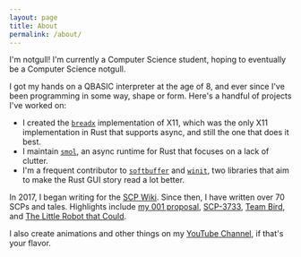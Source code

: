 ```yaml
---
layout: page
title: About
permalink: /about/
---
```


I'm notgull! I'm currently a Computer Science student, hoping to eventually be a Computer Science notgull. 

I got my hands on a QBASIC interpreter at the age of 8, and ever since I've been
programming in some way, shape or form. Here's a handful of projects I've worked on:

- I created the [`breadx`](https://github.com/bread-graphics/breadx) implementation of X11, which was the only X11 implementation in Rust that supports async, and still the one that does it best.
- I maintain [`smol`](https://github.com/smol-rs/smol), an async runtime for Rust that focuses on a lack of clutter.
- I'm a frequent contributor to [`softbuffer`](https://github.com/rust-windowing/softbuffer) and [`winit`](https://github.com/rust-windowing/winit), two libraries that aim to make the Rust GUI story read a lot better.

In 2017, I began writing for the [SCP Wiki](https://scp-wiki.wikidot.com/notgull). Since
then, I have written over 70 SCPs and tales. Highlights include 
[my 001 proposal](https://scp-wiki.wikidot.com/not-a-seagull-proposal),
[SCP-3733](https://scp-wiki.wikidot.com/scp-3733),
[Team Bird](https://scp-wiki.wikidot.com/bird), and
[The Little Robot that Could](https://scp-wiki.wikidot.com/the-little-robot-that-could).

I also create animations and other things on my 
[YouTube Channel](https://www.youtube.com/channel/UCa22ge_MKVapVkX8lN1jDuQ), if that's
your flavor.
